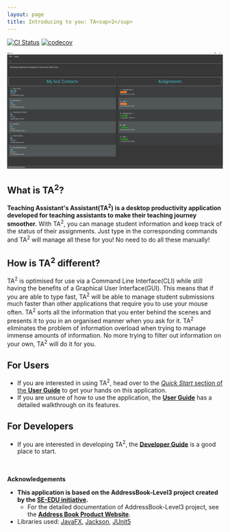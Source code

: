 ```yaml
---
layout: page
title: Introducing to you: TA<sup>2</sup>
---
```


[![CI Status](https://github.com/se-edu/addressbook-level3/workflows/Java%20CI/badge.svg)](https://github.com/se-edu/addressbook-level3/actions)
[![codecov](https://codecov.io/gh/AY2122S1-CS2103T-T13-2/tp/branch/master/graph/badge.svg?token=ZNAWJRYPEM)](https://codecov.io/gh/AY2122S1-CS2103T-T13-2/tp)

![Ui](images/Ui.png)

## What is TA<sup>2</sup>?

**Teaching Assistant's Assistant(TA<sup>2</sup>) is a desktop productivity application developed for teaching assistants to make their teaching journey smoother.**
With TA<sup>2</sup>, you can manage student information and keep track of the status of their assignments. Just type in
the corresponding commands and TA<sup>2</sup> will manage all these for you! No need to do all these manually!

## How is TA<sup>2</sup> different?

TA<sup>2</sup> is optimised for use via a Command Line Interface(CLI) while still having the benefits of a Graphical User Interface(GUI).
This means that if you are able to type fast, TA<sup>2</sup> will be able to manage student submissions much faster than other applications
that require you to use your mouse often. TA<sup>2</sup> sorts all the information that you enter behind the scenes and
presents it to you in an organised manner when you ask for it. TA<sup>2</sup> eliminates the problem of information overload
when trying to manage immense amounts of information. No more trying to filter out information on your own, TA<sup>2</sup>
will do it for you.

## For Users

* If you are interested in using TA<sup>2</sup>, head over to the [_Quick Start_ section of the **User Guide**](UserGuide.html#quick-start)
  to get your hands on this application.
* If you are unsure of how to use the application, the [**User Guide**](UserGuide.html) has a detailed walkthrough on its features.

## For Developers

* If you are interested in developing TA<sup>2</sup>, the [**Developer Guide**](DeveloperGuide.html) is a good place to start.

<br/><br/>
**Acknowledgements**

* **This application is based on the AddressBook-Level3 project created by the [SE-EDU initiative](https://se-education.org).**
    * For the detailed documentation of  AddressBook-Level3 project, see the **[Address Book Product Website](https://se-education.org/addressbook-level3)**.
* Libraries used: [JavaFX](https://openjfx.io/), [Jackson](https://github.com/FasterXML/jackson), [JUnit5](https://github.com/junit-team/junit5)

